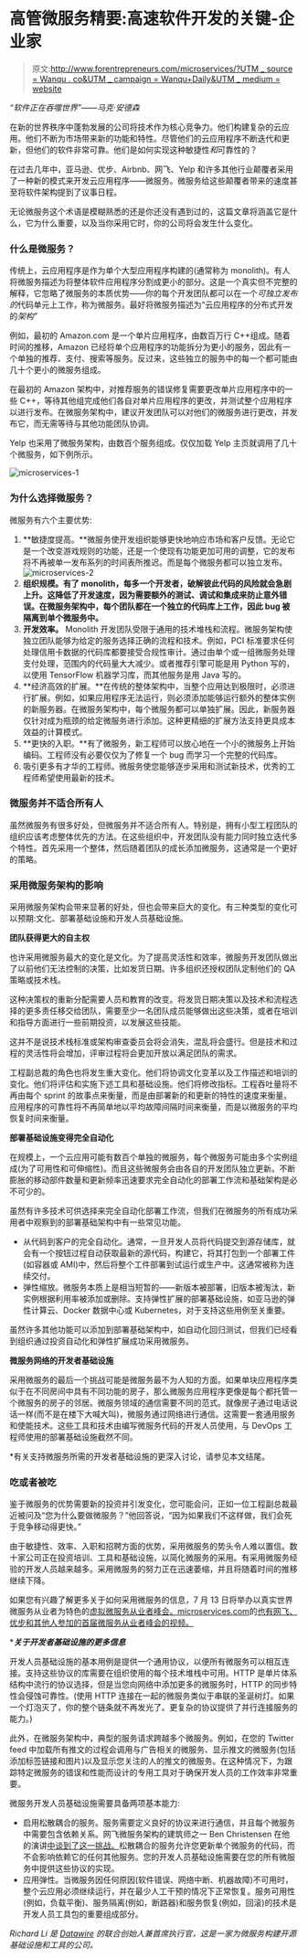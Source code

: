 # 高管微服务精要:高速软件开发的关键-企业家

> 原文:[http://www.forentrepreneurs.com/microservices/?UTM _ source = Wanqu . co&UTM _ campaign = Wanqu+Daily&UTM _ medium = website](http://www.forentrepreneurs.com/microservices/?utm_source=wanqu.co&utm_campaign=Wanqu+Daily&utm_medium=website)

*“软件正在吞噬世界”——马克·安德森*

在新的世界秩序中蓬勃发展的公司将技术作为核心竞争力。他们构建复杂的云应用。他们不断为市场带来新的功能和特性。尽管他们的云应用程序不断迭代和更新，但他们的软件非常可靠。他们是如何实现这种敏捷性*和*可靠性的？

在过去几年中，亚马逊、优步、Airbnb、网飞、Yelp 和许多其他行业颠覆者采用了一种新的模式来开发云应用程序——微服务。微服务给这些颠覆者带来的速度甚至将软件架构提到了议事日程。

无论微服务这个术语是模糊熟悉的还是你还没有遇到过的，这篇文章将涵盖它是什么，它为什么重要，以及当你采用它时，你的公司将会发生什么变化。

### 什么是微服务？

传统上，云应用程序是作为单个大型应用程序构建的(通常称为 monolith)。有人将微服务描述为将整体软件应用程序分割成更小的部分。这是一个真实但不完整的解释，它忽略了微服务的本质优势——你的每个开发团队都可以在一个*可独立发布的*代码单元上工作，称为微服务。最好将微服务描述为“云应用程序的分布式开发的*架构”*

例如，最初的 Amazon.com 是一个单片应用程序，由数百万行 C++组成。随着时间的推移，Amazon 已经将单个应用程序的功能拆分为更小的服务，因此有一个单独的推荐、支付、搜索等服务。反过来，这些独立的服务中的每一个都可能由几十个更小的微服务组成。

在最初的 Amazon 架构中，对推荐服务的错误修复需要更改单片应用程序中的一些 C++，等待其他组完成他们各自对单片应用程序的更改，并测试整个应用程序以进行发布。在微服务架构中，建议开发团队可以对他们的微服务进行更改，并发布它，而无需等待与其他功能团队协调。

Yelp 也采用了微服务架构，由数百个服务组成。仅仅加载 Yelp 主页就调用了几十个微服务，如下例所示。

![microservices-1](../Images/0ecb83525ca15e22caf854866cf64ded.png)

### 为什么选择微服务？

微服务有六个主要优势:

1.  **敏捷度提高。**微服务使开发组织能够更快地响应市场和客户反馈。无论它是一个改变游戏规则的功能，还是一个使现有功能更加可用的调整，它的发布将不再被单一发布系列的时间表所推迟。而是每个微服务都可以独立发布。![microservices-2](../Images/0b6aeffe7a0c53949dce0b9d4a4cd333.png)
2.  **组织规模。有了 monolith，每多一个开发者，破解彼此代码的风险就会急剧上升。这降低了开发速度，因为需要额外的测试、调试和集成来防止意外错误。在微服务架构中，每个团队都在一个独立的代码库上工作，因此 bug 被隔离到单个微服务中。**
3.  **开发效率。** Monolith 开发团队受限于通用的技术堆栈和流程。微服务架构使独立团队能够为给定的服务选择正确的流程和技术。例如，PCI 标准要求任何处理信用卡数据的代码库都要接受合规性审计。通过由单个或一组微服务处理支付处理，范围内的代码量大大减少。或者推荐引擎可能是用 Python 写的，以使用 TensorFlow 机器学习库，而其他服务是用 Java 写的。
4.  **经济高效的扩展。**在传统的整体架构中，当整个应用达到极限时，必须进行扩展。例如，如果应用程序无法运行，则必须添加能够运行额外的整体实例的新服务器。在微服务架构中，每个微服务都可以单独扩展。因此，新服务器仅针对成为瓶颈的给定微服务进行添加。这种更精细的扩展方法支持更具成本效益的计算模式。
5.  **更快的入职。**有了微服务，新工程师可以放心地在一个小的微服务上开始编码。工程师没有必要仅仅为了修复一个 bug 而学习一个完整的代码库。
6.  吸引更多有才华的工程师。微服务使您能够逐步采用和测试新技术，优秀的工程师希望使用最新的技术。

### 微服务并不适合所有人

虽然微服务有很多好处，但微服务并不适合所有人。特别是，拥有小型工程团队的组织应该考虑整体优先的方法。在这些组织中，开发团队没有能力同时独立迭代多个特性。首先采用一个整体，然后随着团队的成长添加微服务，这通常是一个更好的策略。

### 采用微服务架构的影响

采用微服务架构会带来显著的好处，但也会带来巨大的变化。有三种类型的变化可以预期:文化、部署基础设施和开发人员基础设施。

**团队获得更大的自主权**

也许采用微服务最大的变化是文化。为了提高灵活性和效率，微服务开发团队做出了以前他们无法控制的决策，比如发货日期。许多组织还授权团队定制他们的 QA 策略或技术栈。

这种决策权的重新分配需要人员和教育的改变。将发货日期决策以及技术和流程选择的更多责任移交给团队，需要至少一名团队成员能够做出这些决策，或者在培训和指导方面进行一些前期投资，以发展这些技能。

这并不是说技术栈标准或架构审查委员会将会消失，混乱将会盛行。但是技术和过程的灵活性将会增加，评审过程将会更加开放以满足团队的需求。

工程副总裁的角色也将发生重大变化。他们将协调文化变革以及工作描述和培训的变化。他们将评估和实施下述工具和基础设施。他们将修改指标。工程吞吐量将不再由每个 sprint 的故事点来衡量，而是由部署新的和更新的特性的速度来衡量。应用程序的可靠性将不再简单地以平均故障间隔时间来衡量，而是以微服务的平均恢复时间来衡量。

**部署基础设施变得完全自动化**

在规模上，一个云应用可能有数百个单独的微服务，每个微服务可能由多个实例组成(为了可用性和可伸缩性)。而且这些微服务会由各自的开发团队独立更新。不断膨胀的移动部件数量和更新频率迅速要求完全自动化的部署工作流和基础架构是必不可少的。

虽然有许多技术可供选择来完全自动化部署工作流，但我们在微服务的所有成功采用者中观察到的部署基础架构中有一些常见功能。

*   从代码到客户的完全自动化。通常，一旦开发人员将代码提交到源存储库，就会有一个按钮过程自动获取最新的源代码，构建它，将其打包到一个部署工件(如容器或 AMI)中，然后将整个工件部署到试运行或生产中。这通常被称为连续交付。
*   弹性缩放。微服务本质上是相当短暂的——新版本被部署，旧版本被淘汰，新实例根据利用率被添加或删除。支持弹性扩展的部署基础设施，如亚马逊的弹性计算云、Docker 数据中心或 Kubernetes，对于支持这些用例至关重要。

虽然许多其他功能可以添加到部署基础架构中，如自动化回归测试，但我们已经看到组织通过投资自动化和弹性扩展成功采用微服务。

**微服务网络的开发者基础设施**

采用微服务的最后一个挑战可能是微服务最不为人知的方面。如果单块应用程序类似于在不同房间中具有不同功能的房子，那么微服务应用程序更像是每个都托管一个微服务的房子的邻居。微服务领域的通信需要不同的范式。就像房子通过电话说话一样(而不是在楼下大喊大叫)，微服务通过网络进行通信。这需要一套通用服务和使能技术。这些工具和技术由编写微服务代码的开发人员使用，与 DevOps 工程师使用的部署基础设施截然不同。

*有关支持微服务所需的开发者基础设施的更深入讨论，请参见本文结尾。

### 吃或者被吃

鉴于微服务的优势需要新的投资并引发变化，您可能会问，正如一位工程副总裁最近被问及“您为什么要做微服务？”他回答说，“因为如果我们不这样做，我们会死于竞争移动得更快。”

由于敏捷性、效率、入职和招聘方面的优势，采用微服务的势头令人难以置信。数十家公司正在投资培训、工具和基础设施，以简化微服务的采用。有采用微服务经验的开发人员越来越多。采用微服务的努力正在迅速萎缩，并且将随着时间的推移继续下降。

如果您有兴趣了解更多关于如何采用微服务的信息，7 月 13 日将举办以真实世界微服务从业者为特色的[虚拟微服务从业者峰会。microservices.com](http://www.microservices.com/)的[也有网飞、优步和其他人参加的首届微服务从业者峰会的视频。](http://www.microservices.com/)

****关于开发者基础设施的更多信息***

开发人员基础设施的基本用例是提供一个通用协议，以便所有微服务可以相互连接。支持这些协议的库需要在组织使用的每个技术堆栈中可用。HTTP 是单片体系结构中流行的协议选择，但是当您向网络中添加更多的微服务时，HTTP 的同步特性会侵蚀可靠性。(使用 HTTP 连接在一起的微服务类似于串联的圣诞树灯。如果一个灯泡灭了，你的整个链条就不再发光了。更复杂的协议提供了并行连接服务的能力。)

此外，在微服务架构中，典型的服务请求跨越多个微服务。例如，在您的 Twitter feed 中加载所有推文的过程会调用与广告相关的微服务、显示推文的微服务(包括添加标签链接和图片)以及显示您关注的人的推文的微服务。在这种情况下，为跟踪特定微服务的错误和性能而设计的专用工具对于确保开发人员的工作效率非常重要。

微服务开发人员基础设施需要具备两项基本能力:

*   启用松散耦合的服务。服务需要定义良好的协议来进行通信，并且每个微服务中需要包含依赖关系。网飞微服务架构的建筑师之一 Ben Christensen 在他的演讲[中谈到了这一挑战。](http://www.microservices.com/ben-christensen-do-not-build-a-distributed-monolith)松散耦合的服务允许您更新单个微服务的代码，而不会影响依赖它的任何其他服务。您的开发人员基础设施需要在您的所有微服务中提供这些协议的实现。
*   应用弹性。当微服务因任何原因(软件错误、网络中断、机器故障)不可用时，整个云应用必须继续运行，并在最少人工干预的情况下正常恢复。服务可用性(例如，负载平衡)、服务隔离(例如，断路器)和服务恢复(例如，回滚)的技术是开发人员工具包的重要组成部分。

*Richard Li 是* [*Datawire*](http://www.datawire.io/) *的联合创始人兼首席执行官，这是一家为微服务构建开源基础设施和工具的公司。*